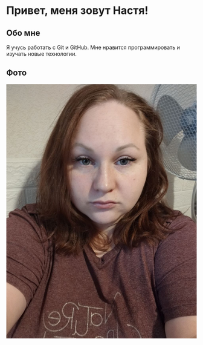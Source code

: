 # Привет, меня зовут Настя!

## Обо мне
Я учусь работать с Git и GitHub. Мне нравится программировать и изучать новые технологии.

## Фото
![Моё фото](photo_2025-03-15_19-07-47.jpg)
